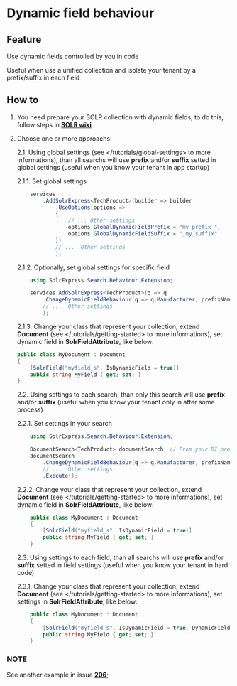 # Dynamic field behaviour

## Feature

Use dynamic fields controlled by you in code

Useful when use a unified collection and isolate your tenant by a prefix/suffix in each field

## How to

1.  You need prepare your SOLR collection with dynamic fields, to do this, follow steps in **[SOLR wiki](https://cwiki.apache.org/confluence/display/solr/Dynamic+Fields)**

2.  Choose one or more approachs:

    2.1. Using global settings (see &lt;/tutorials/global-settings> to more informations), than all searchs will use **prefix** and/or **suffix** setted in global settings (useful when you know your tenant in app startup)

    2.1.1. Set global settings

    ```csharp
    	services
    		.AddSolrExpress<TechProduct>(builder => builder
    			.UseOptions(options =>
    			{
    				// ... Other settings
    				options.GlobalDynamicFieldPrefix = "my_prefix_",
    				options.GlobalDynamicFieldSuffix = "_my_suffix"
    			})
    			// ...  Other settings
    			);
    ```

    2.1.2. Optionally, set global settings for specific field

    ```csharp
    	using SolrExpress.Search.Behaviour.Extension;

    	services.AddSolrExpress<TechProduct>(q => q
    		.ChangeDynamicFieldBehaviour(q => q.Manufacturer, prefixName: "my_prefix_", suffixName: "_my_suffix")
    		// ...  Other settings
    		);
    ```

    2.1.3. Change your class that represent your collection, extend **Document** (see &lt;/tutorials/getting-started> to more informations), set dynamic field in **SolrFieldAttribute**, like below:

    ```csharp
    public class MyDocument : Document
    {
    	[SolrField("myfield_s", IsDynamicField = true)]
    	public string MyField { get; set; }
    }
    ```

    2.2. Using settings to each search, than only this search will use **prefix** and/or **suffix** (useful when you know your tenant only in after some process)

    2.2.1. Set settings in your search

    ```csharp
    	using SolrExpress.Search.Behaviour.Extension;

    	DocumentSearch<TechProduct> documentSearch; // From your DI provider
    	documentSearch
    		.ChangeDynamicFieldBehaviour(q => q.Manufacturer, prefixName: "my_prefix_", suffixName: "_my_suffix")
    		// ...  Other settings
    		.Execute();
    ```

    2.2.2. Change your class that represent your collection, extend **Document** (see &lt;/tutorials/getting-started> to more informations), set dynamic field in **SolrFieldAttribute**, like below:

    ```csharp
    	public class MyDocument : Document
    	{
    		[SolrField("myfield_s", IsDynamicField = true)]
    		public string MyField { get; set; }
    	}
    ```

    2.3. Using settings to each field, than all searchs will use **prefix** and/or **suffix** setted in field settings (useful when you know your tenant in hard code)

    2.3.1. Change your class that represent your collection, extend **Document** (see &lt;/tutorials/getting-started> to more informations), set settings in **SolrFieldAttribute**, like below:

    ```csharp
    	public class MyDocument : Document
    	{
    		[SolrField("myfield_s", IsDynamicField = true, DynamicFieldPrefixName = "my_prefix_", DynamicFieldSuffixName = "_my_suffix")]
    		public string MyField { get; set; }
    	}
    ```

### NOTE

See another example in issue **[206](https://github.com/solr-express/solr-express/issues/206#issuecomment-294005085)**;
